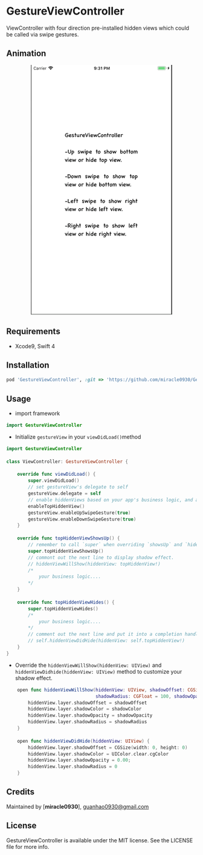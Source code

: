 # GestureViewController
ViewController with four direction pre-installed hidden views which could be called via swipe gestures.

## Animation

<p align = "center"><img src = "https://github.com/miracle0930/GestureViewController/blob/master/Screenshots/GestureViewControllerDemo.gif" /></p>

## Requirements

- Xcode9, Swift 4

## Installation

```ruby
pod 'GestureViewController', :git => 'https://github.com/miracle0930/GestureViewController.git'
```
## Usage

- import framework
```swift
import GestureViewController
```
- Initialize `gestureView` in your `viewDidLoad()`method
```swift
import GestureViewController

class ViewController: GestureViewController {

    override func viewDidLoad() {
        super.viewDidLoad()
        // set gestureView's delegate to self
        gestureView.delegate = self
        // enable hiddenViews based on your app's business logic, and also enable swipe gesture. 
        enableTopHiddenView()
        gestureView.enableUpSwipeGesture(true)
        gestureView.enableDownSwipeGesture(true)
    }
    
    override func topHiddenViewShowsUp() {
        // remember to call `super` when overriding `showsUp` and `hides` methods.
        super.topHiddenViewShowsUp()
        // commont out the next line to display shadow effect.
        // hiddenViewWillShow(hiddenView: topHiddenView!)
        /*
            your business logic....
        */
    }
    
    override func topHiddenViewHides() {
        super.topHiddenViewHides()
        /*
            your business logic....
        */
        // comment out the next line and put it into a completion handler to remove shadow effect.
        // self.hiddenViewDidHide(hiddenView: self.topHiddenView!)
    }
}
```
- Override the `hiddenViewWillShow(hiddenView: UIView)` and `hiddenViewDidhide(hiddenView: UIView)` method to customize your shadow effect.
```swift
    open func hiddenViewWillShow(hiddenView: UIView, shadowOffset: CGSize = CGSize(width: 0, height: 0), shadowColor: CGColor = UIColor.gray.cgColor,
                                 shadowRadius: CGFloat = 100, shadowOpacity: Float = 0.8) {
        hiddenView.layer.shadowOffset = shadowOffset
        hiddenView.layer.shadowColor = shadowColor
        hiddenView.layer.shadowOpacity = shadowOpacity
        hiddenView.layer.shadowRadius = shadowRadius
    }
    
    open func hiddenViewDidHide(hiddenView: UIView) {
        hiddenView.layer.shadowOffset = CGSize(width: 0, height: 0)
        hiddenView.layer.shadowColor = UIColor.clear.cgColor
        hiddenView.layer.shadowOpacity = 0.00;
        hiddenView.layer.shadowRadius = 0
    }
```

## Credits
Maintained by [**miracle0930**], guanhao0930@gmail.com

## License

GestureViewController is available under the MIT license. See the LICENSE file for more info.
